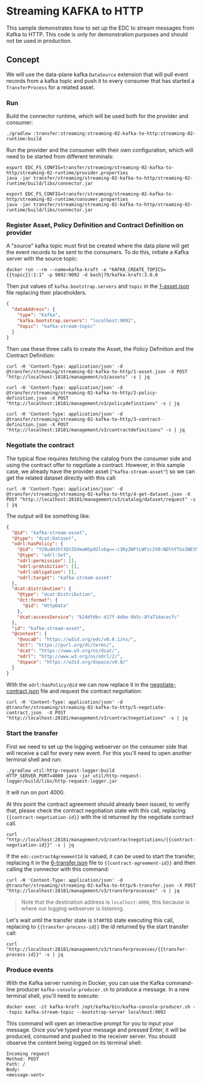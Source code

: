 # Streaming KAFKA to HTTP

This sample demonstrates how to set up the EDC to stream messages from Kafka to HTTP.
This code is only for demonstration purposes and should not be used in production.

## Concept

We will use the data-plane kafka `DataSource` extension that will pull event records from a kafka topic and push it
to every consumer that has started a `TransferProcess` for a related asset.

### Run

Build the connector runtime, which will be used both for the provider and consumer:
```shell
./gradlew :transfer:streaming:streaming-02-kafka-to-http:streaming-02-runtime:build
```

Run the provider and the consumer with their own configuration, which will need to be started from different terminals:

```shell
export EDC_FS_CONFIG=transfer/streaming/streaming-02-kafka-to-http/streaming-02-runtime/provider.properties
java -jar transfer/streaming/streaming-02-kafka-to-http/streaming-02-runtime/build/libs/connector.jar
```

```shell
export EDC_FS_CONFIG=transfer/streaming/streaming-02-kafka-to-http/streaming-02-runtime/consumer.properties
java -jar transfer/streaming/streaming-02-kafka-to-http/streaming-02-runtime/build/libs/connector.jar
```

### Register Asset, Policy Definition and Contract Definition on provider

A "source" kafka topic must first be created where the data plane will get the event records to be sent to the consumers.
To do this, initiate a Kafka server with the source topic:
```shell
docker run --rm --name=kafka-kraft -e "KAFKA_CREATE_TOPICS={{topic}}:1:1" -p 9092:9092 -d bashj79/kafka-kraft:3.0.0
```

Then put values of `kafka.bootstrap.servers` and `topic` in the [1-asset.json](1-asset.json) file replacing their placeholders.
```json
{
  "dataAddress": {
    "type": "Kafka",
    "kafka.bootstrap.servers": "localhost:9092",
    "topic": "kafka-stream-topic"
  }
}
```

Then use these three calls to create the Asset, the Policy Definition and the Contract Definition:

```shell
curl -H 'Content-Type: application/json' -d @transfer/streaming/streaming-02-kafka-to-http/1-asset.json -X POST "http://localhost:18181/management/v3/assets" -s | jq
```

```shell
curl -H 'Content-Type: application/json' -d @transfer/streaming/streaming-02-kafka-to-http/2-policy-definition.json -X POST "http://localhost:18181/management/v3/policydefinitions" -s | jq
```

```shell
curl -H 'Content-Type: application/json' -d @transfer/streaming/streaming-02-kafka-to-http/3-contract-definition.json -X POST "http://localhost:18181/management/v3/contractdefinitions" -s | jq
```

### Negotiate the contract

The typical flow requires fetching the catalog from the consumer side and using the contract offer to negotiate a contract. 
However, in this sample case, we already have the provider asset (`"kafka-stream-asset"`) so we can get the related dataset 
directly with this call:
```shell
curl -H 'Content-Type: application/json' -d @transfer/streaming/streaming-02-kafka-to-http/4-get-dataset.json -X POST "http://localhost:28181/management/v3/catalog/dataset/request" -s | jq
```

The output will be something like:
```json
{
  "@id": "kafka-stream-asset",
  "@type": "dcat:Dataset",
  "odrl:hasPolicy": {
    "@id": "Y29udHJhY3QtZGVmaW5pdGlvbg==:c3RyZWFtLWFzc2V0:NDlhYTUzZWEtMDUzMS00ZDkyLTg4Y2YtMGRjMTc4MmQ1NjY4",
    "@type": "odrl:Set",
    "odrl:permission": [],
    "odrl:prohibition": [],
    "odrl:obligation": [],
    "odrl:target": "kafka-stream-asset"
  },
  "dcat:distribution": {
    "@type": "dcat:Distribution",
    "dct:format": {
      "@id": "HttpData"
    },
    "dcat:accessService": "b24dfdbc-d17f-4d6e-9b5c-8fa71dacecfc"
  },
  "id": "kafka-stream-asset",
  "@context": {
    "@vocab": "https://w3id.org/edc/v0.0.1/ns/",
    "dct": "https://purl.org/dc/terms/",
    "dcat": "https://www.w3.org/ns/dcat/",
    "odrl": "http://www.w3.org/ns/odrl/2/",
    "dspace": "https://w3id.org/dspace/v0.8/"
  }
}
```

With the `odrl:hasPolicy/@id` we can now replace it in the [negotiate-contract.json](5-negotiate-contract.json) file
and request the contract negotiation:
```shell
curl -H 'Content-Type: application/json' -d @transfer/streaming/streaming-02-kafka-to-http/5-negotiate-contract.json  -X POST "http://localhost:28181/management/v3/contractnegotiations" -s | jq
```

### Start the transfer

First we need to set up the logging webserver on the consumer side that will receive a call for every new event. For this
you'll need to open another terminal shell and run:
```shell
./gradlew util:http-request-logger:build
HTTP_SERVER_PORT=4000 java -jar util/http-request-logger/build/libs/http-request-logger.jar
```
It will run on port 4000.

At this point the contract agreement should already been issued, to verify that, please check the contract negotiation state with
this call, replacing `{{contract-negotiation-id}}` with the id returned by the negotiate contract call.
```shell
curl "http://localhost:28181/management/v3/contractnegotiations/{{contract-negotiation-id}}" -s | jq
```

If the `edc:contractAgreementId` is valued, it can be used to start the transfer, replacing it in the [6-transfer.json](6-transfer.json)
file to `{{contract-agreement-id}}` and then calling the connector with this command:
```shell
curl -H 'Content-Type: application/json' -d @transfer/streaming/streaming-02-kafka-to-http/6-transfer.json -X POST "http://localhost:28181/management/v3/transferprocesses" -s | jq
```
> Note that the destination address is `localhost:4000`, this because is where our logging webserver is listening.

Let's wait until the transfer state is `STARTED` state executing this call, replacing to `{{transfer-process-id}}` the id returned
by the start transfer call:
```shell
curl "http://localhost:28181/management/v3/transferprocesses/{{transfer-process-id}}" -s | jq
```

### Produce events

With the Kafka server running in Docker, you can use the Kafka command-line producer `kafka-console-producer.sh` to produce a message. In a new terminal shell, you'll need to execute:
```shell
docker exec -it kafka-kraft /opt/kafka/bin/kafka-console-producer.sh --topic kafka-stream-topic --bootstrap-server localhost:9092
```
This command will open an interactive prompt for you to input your message. Once you've typed your message and pressed Enter, it will be produced, consumed and pushed to the receiver server. You should observe the content being logged on its terminal shell:

```
Incoming request
Method: POST
Path: /
Body:
<message-sent>
```
